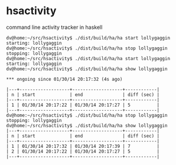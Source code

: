 hsactivity
==========

command line activity tracker in haskell


    dv@home:~/src/hsactivity$ ./dist/build/ha/ha start lollygaggin                                                                                                            
    starting: lollygaggin
    dv@home:~/src/hsactivity$ ./dist/build/ha/ha stop lollygaggin                                                                                                             
    stopping: lollygaggin
    dv@home:~/src/hsactivity$ ./dist/build/ha/ha start lollygaggin                                                                                                            
    starting: lollygaggin
    dv@home:~/src/hsactivity$ ./dist/build/ha/ha show lollygaggin                                                                                                             
    
    *** ongoing since 01/30/14 20:17:32 (4s ago)
    
    |---+-------------------+-------------------+------------|
    | n | start             | end               | diff (sec) |
    |---+-------------------+-------------------+------------|
    | 1 | 01/30/14 20:17:22 | 01/30/14 20:17:27 | 5          |
    |---+-------------------+-------------------+------------|
    dv@home:~/src/hsactivity$ ./dist/build/ha/ha stop lollygaggin                                                                                                             
    stopping: lollygaggin
    dv@home:~/src/hsactivity$ ./dist/build/ha/ha show lollygaggin                                                                                                             
    |---+-------------------+-------------------+------------|
    | n | start             | end               | diff (sec) |
    |---+-------------------+-------------------+------------|
    | 1 | 01/30/14 20:17:32 | 01/30/14 20:17:39 | 7          |
    | 2 | 01/30/14 20:17:22 | 01/30/14 20:17:27 | 5          |
    |---+-------------------+-------------------+------------|
